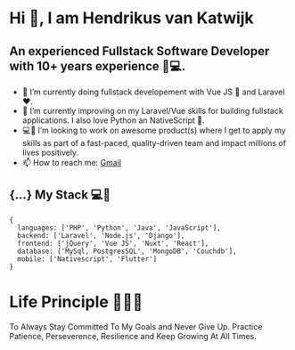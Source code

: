 <!--
### Hi there 👋
**vankatwijk/vankatwijk** is a ✨ _special_ ✨ repository because its `README.md` (this file) appears on your GitHub profile.

Here are some ideas to get you started:

- 🔭 I’m currently working on ...
- 🌱 I’m currently learning ...
- 👯 I’m looking to collaborate on ...
- 🤔 I’m looking for help with ...
- 💬 Ask me about ...
- 📫 How to reach me: ...
- 😄 Pronouns: ...
- ⚡ Fun fact: ...

- ⚡ Fun fact: I love Chess, Monopoly and I would love to explore new places, cultures, and definitely learn a new language.
-->

# Hi 👋, I am Hendrikus van Katwijk 
## An experienced Fullstack Software Developer with 10+ years experience 👨💻.

- 🔭 I’m currently doing fullstack developement with Vue JS 💚 and Laravel ❤️.
- 🌱 I’m currently improving on my Laravel/Vue skills for building fullstack applications. I also love Python an NativeScript 💙.
- 💻👯 I’m looking to work on awesome product(s) where I get to apply my skills as part of a fast-paced, quality-driven team and impact millions of lives positively.
- 📫 How to reach me: [Gmail](mailto:Hendrikus.hpvk@gmail.com)

## {...} My Stack 💻🚀

```
{
  languages: ['PHP', 'Python', 'Java', 'JavaScript'],
  backend: ['Laravel', 'Node.js', 'Django'],
  frontend: ['jQuery', 'Vue JS', 'Nuxt', 'React'],
  database: ['MySql, PostgresSQL', 'MongoDB', 'Couchdb'],
  mobile: ['Nativescript', 'Flutter']
}
```

# Life Principle 👨🏽‍🏫

To Always Stay Committed To My Goals and Never Give Up. Practice Patience, Perseverence, Resilience and Keep Growing At All Times.
